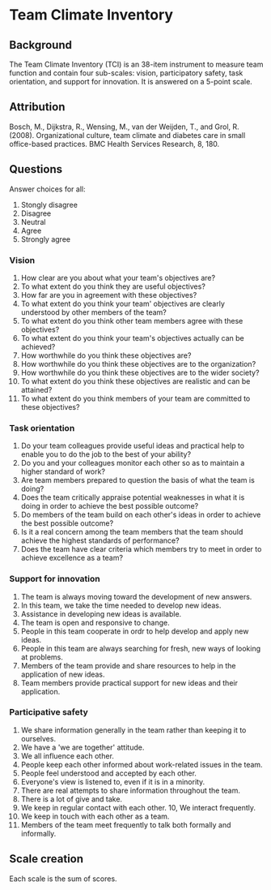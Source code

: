 # Team Climate Inventory
## Background
The Team Climate Inventory (TCI) is an 38-item instrument to measure team function and contain four sub-scales: vision, participatory safety, task orientation, and support for innovation. It is answered on a 5-point scale.

## Attribution
Bosch, M., Dijkstra, R., Wensing, M., van der Weijden, T., and Grol, R. (2008). Organizational culture, team climate and diabetes care in small office-based practices. BMC Health Services Research, 8, 180.

## Questions
Answer choices for all:
1. Stongly disagree
2. Disagree
3. Neutral
4. Agree
5. Strongly agree

### Vision
1. How clear are you about what your team's objectives are?
2. To what extent do you think they are useful objectives?
3. How far are you in agreement with these objectives?
4. To what extent do you think your team' objectives are clearly understood by other members of the team?
5. To what extent do you think other team members agree with these objectives?
6. To what extent do you think your team's objectives actually can be achieved?
7. How worthwhile do you think these objectives are?
8. How worthwhile do you think these objectives are to the organization?
9. How worthwhile do you think these objectives are to the wider society?
10. To what extent do you think these objectives are realistic and can be attained?
11. To what extent do you think members of your team are committed to these objectives?

### Task orientation
1. Do your team colleagues provide useful ideas and practical help to enable you to do the job to the best of your ability?
2. Do you and your colleagues monitor each other so as to maintain a higher standard of work?
3. Are team members prepared to question the basis of what the team is doing?
4. Does the team critically appraise potential weaknesses in what it is doing in order to achieve the best possible outcome?
5. Do members of the team build on each other's ideas in order to achieve the best possible outcome?
6. Is it a real concern among the team members that the team should achieve the highest standards of performance?
7. Does the team have clear criteria which members try to meet in order to achieve excellence as a team?

### Support for innovation
1. The team is always moving toward the development of new answers.
2. In this team, we take the time needed to develop new ideas.
3. Assistance in developing new ideas is available.
4. The team is open and responsive to change.
5. People in this team cooperate in ordr to help develop and apply new ideas.
6. People in this team are always searching for fresh, new ways of looking at problems.
7. Members of the team provide and share resources to help in the application of new ideas.
8. Team members provide practical support for new ideas and their application.

### Participative safety
1. We share information generally in the team rather than keeping it to ourselves.
2. We have a 'we are together' attitude.
3. We all influence each other.
4. People keep each other informed about work-related issues in the team.
5. People feel understood and accepted by each other.
6. Everyone's view is listened to, even if it is in a minority.
7. There are real attempts to share information throughout the team.
8. There is a lot of give and take.
9. We keep in regular contact with each other.
10, We interact frequently.
11. We keep in touch with each other as a team.
12. Members of the team meet frequently to talk both formally and informally.

## Scale creation
Each scale is the sum of scores.
